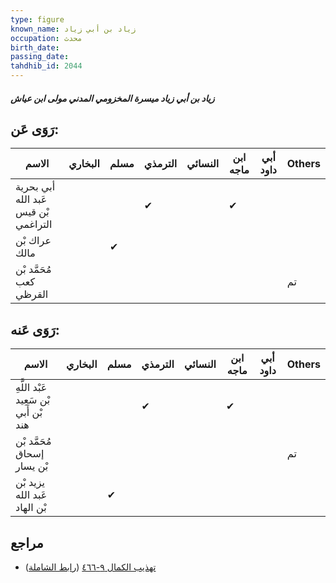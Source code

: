 ```yaml
---
type: figure
known_name: زياد بن أبي زياد
occupation: محدث
birth_date:
passing_date:
tahdhib_id: 2044
---
```

##### زياد بن أبي زياد ميسرة المخزومي المدني مولى ابن عياش

## رَوَى عَن:
| الاسم                                | البخاري | مسلم | الترمذي | النسائي | ابن ماجه | أبي داود | Others |
| ------------------------------------ | ------- | ---- | ------- | ------- | -------- | -------- | ------ |
| أبي بحرية عَبد الله بْن قيس التراغمي |         |      | ✔       |         | ✔        |          |        |
| عراك بْن مالك                        |         | ✔    |         |         |          |          |        |
| مُحَمَّد بْن كعب القرظي              |         |      |         |         |          |          | تم     |
## رَوَى عَنه:
| الاسم                                 | البخاري | مسلم | الترمذي | النسائي | ابن ماجه | أبي داود | Others |
| ------------------------------------- | ------- | ---- | ------- | ------- | -------- | -------- | ------ |
| عَبْد اللَّهِ بْن سَعِيد بْن أَبي هند |         |      | ✔       |         | ✔        |          |        |
| مُحَمَّد بْن إسحاق بْن يسار           |         |      |         |         |          |          | تم     |
| يزيد بْن عَبد الله بْن الهاد          |         | ✔    |         |         |          |          |        |
## مراجع
- [تهذيب الكمال ٩-٤٦٦](obsidian://open?vault=Tahdhib-al-Kamal&file=Figures/٢٠٤٤-زياد%20بن%20أبي%20زياد%20ميسرة%20المخزومي%20المدني%20مولى%20ابن%20عياش) ([رابط الشاملة](https://shamela.ws/book/3722/4706))